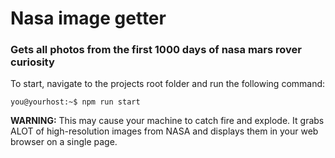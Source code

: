 # Nasa image getter
### Gets all photos from the first 1000 days of nasa mars rover curiosity
To start, navigate to the projects root folder and run the following command:
```console
you@yourhost:~$ npm run start
```
**WARNING:** This may cause your machine to catch fire and explode. It grabs ALOT of high-resolution images from NASA and displays them in your web browser on a single page.
